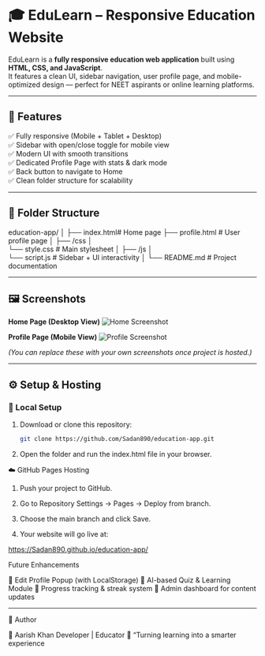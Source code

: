 # 🎓 EduLearn – Responsive Education Website

EduLearn is a **fully responsive education web application** built using **HTML, CSS, and JavaScript**.  
It features a clean UI, sidebar navigation, user profile page, and mobile-optimized design — perfect for NEET aspirants or online learning platforms.

---

## 🚀 Features

✅ Fully responsive (Mobile + Tablet + Desktop)  
✅ Sidebar with open/close toggle for mobile view  
✅ Modern UI with smooth transitions  
✅ Dedicated Profile Page with stats & dark mode  
✅ Back button to navigate to Home  
✅ Clean folder structure for scalability  

---

## 🧩 Folder Structure
education-app/ │ 
├── index.html# Home page 
├── profile.html # User profile page │ 
├── /css │   
  └── style.css  # Main stylesheet 
│ 
├── /js │   
  └── script.js # Sidebar + UI interactivity │ 
└── README.md # Project documentation


---

## 🖼️ Screenshots

**Home Page (Desktop View)**
![Home Screenshot](https://i.ibb.co/FJ2DybN/edulearn-home.png)

**Profile Page (Mobile View)**
![Profile Screenshot](https://i.ibb.co/6n7Lx5M/user.png)

*(You can replace these with your own screenshots once project is hosted.)*

---

## ⚙️ Setup & Hosting

### 🧱 Local Setup
1. Download or clone this repository:
   ```bash
   git clone https://github.com/Sadan890/education-app.git
   
2. Open the folder and run the index.html file in your browser.



☁️ GitHub Pages Hosting

1. Push your project to GitHub.


2. Go to Repository Settings → Pages → Deploy from branch.


3. Choose the main branch and click Save.


4. Your website will go live at:

https://Sadan890.github.io/education-app/



Future Enhancements

🔹 Edit Profile Popup (with LocalStorage)
🔹 AI-based Quiz & Learning Module
🔹 Progress tracking & streak system
🔹 Admin dashboard for content updates


---

🪪 Author

👤 Aarish Khan
   Developer | Educator
💬 “Turning learning into a smarter experience
